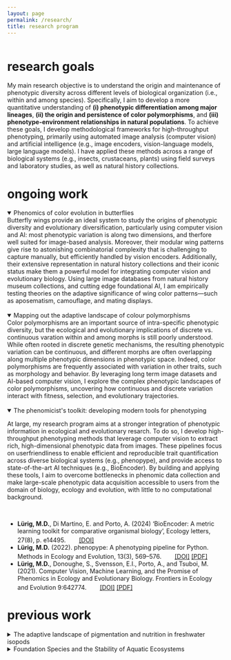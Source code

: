 ```yaml
---
layout: page
permalink: /research/
title: research program
---
```


<div class="gallery-grid">

  <div class="image-thumb" style="max-width:30%">
    <a data-src="/assets/images/photos/ml-07.jpg"
       data-lightbox="me"
	   data-title="Fieldwork in Sweden">
      <img>
    </a>
    <div class="caption"></div> 
  </div>

  <div class="image-thumb" style="max-width:30%">
    <a data-src="/assets/images/photos/ml-08.jpg"
       data-lightbox="me"
	   data-title="Working with specimens in silico">
      <img>
    </a>
    <div class="caption"></div>
  </div>

</div>


# research goals

My main research objective is to understand the origin and maintenance of phenotypic diversity across different levels of biological organization (i.e., within and among species). Specifically, I aim to develop a more quantitative understanding of **(i) phenotypic differentiation among major lineages**, **(ii) the origin and persistence of color polymorphisms**, and **(iii) phenotype-environment relationships in natural populations**. To achieve these goals, I develop methodological frameworks for high-throughput phenotyping, primarily using automated image analysis (computer vision) and artificial intelligence (e.g., image encoders, vision-language models, large language models). I have applied these methods across a range of biological systems (e.g., insects, crustaceans, plants) using field surveys and laboratory studies, as well as natural history collections.

# ongoing work

<details open>
<summary>Phenomics of color evolution in butterflies</summary>
<div class="details-content">
Butterfly wings provide an ideal system to study the origins of phenotypic diversity and evolutionary diversification, particularly using computer vision and AI: most phenotypic variation is along two dimensions, and therfore well suited for image-based analysis. Moreover, their modular wing patterns give rise to astonishing combinatorial complexity that is challenging to capture manually, but efficiently handled by vision encoders. Additionally, their extensive representation in natural history collections and their iconic status make them a powerful model for integrating computer vision and evolutionary biology. Using large image databases from natural history museum collections, and cutting edge foundational AI, I am empirically testing theories on the adaptive significance of wing color patterns—such as aposematism, camouflage, and mating displays. 
</div>
<br>
<div class="gallery-grid">
  <div class="image-thumb" >
		<a data-src="/assets/images/figures/butterflies01.jpg"
		data-lightbox="isopods"
		data-title="Natural history museum collections are a rich source of organismal phenotypes.">
		<img>
		</a>
		<div class="caption"></div> 
  </div>

  <div class="image-thumb" >
		<a data-src="/assets/images/figures/butterflies02.jpg"
		data-lightbox="isopods"
		data-title="Foundational AI can convert phenotypic information to generic features.">
		<img>
		</a>
		<div class="caption"></div>
  </div>

  <div class="image-thumb" >
		<a data-src="/assets/images/figures/butterflies03.jpg"
		data-lightbox="isopods"
		data-title="We can then map out the feature space with tangible traits.">
		<img>
		</a>
		<div class="caption"></div> 
  </div>
</div>
</details>

<details open>
<summary>Mapping out the adaptive landscape of colour polymorphisms</summary>
  <div class="details-content">
Color polymorphisms are an important source of intra-specific phenotypic diversity, but the ecological and evolutionary implications of discrete vs. continuous varation within and among morphs is still poorly understood. While often rooted in discrete genetic mechanisms, the resulting phenotypic variation can be continuous, and different morphs are often overlapping along multiple phenotypic dimensions in phenotypic space. Indeed, color polymorphisms are frequently associated with variation in other traits, such as morphology and behavior. By leveraging long term image datasets and AI-based computer vision, I explore the complex phenotypic landscapes of color polymorphisms, uncovering how continuous and discrete variation interact with fitness, selection, and evolutionary trajectories.
</div>
<br>

<div class="gallery-grid">
  <div class="image-thumb" >
		<a data-src="/assets/images/figures/odonates01.jpg"
		data-lightbox="isopods"
		data-title="Color polymorphism in Ischnura elegans is female limited: 3 female color morphs vs 1 male morph.">
		<img>
		</a>
		<div class="caption"></div> 
  </div>

  <div class="image-thumb" >
		<a data-src="/assets/images/figures/odonates02.jpg"
		data-lightbox="isopods"
		data-title="With computer vision we can extract aspects of shape and coloration in high throughput.">
		<img>
		</a>
		<div class="caption"></div>
  </div>

  <div class="image-thumb" >
		<a data-src="/assets/images/figures/odonates03.jpg"
		data-lightbox="isopods"
		data-title="By combining phenotypic and mating information we can detect singals of sexual selection.">
		<img>
		</a>
		<div class="caption"></div> 
  </div>
</div>

</details>

<details open>
<summary>The phenomicist's toolkit: developing modern tools for phenotyping</summary>
<div class="details-content">

At large, my research program aims at a stronger integration of phenotypic information in ecological and evolutionary resarch. To do so, I develop high-throughput phenotyping methods that leverage computer vision to extract rich, high-dimensional phenotypic data from images. These pipelines focus on userfriendliness to enable efficient and reproducible trait quantification across diverse biological systems (e.g., phenopype), and provide access to state-of-the-art AI techniques (e.g., BioEncoder). By building and applying these tools, I aim to overcome bottlenecks in phenomic data collection and make large-scale phenotypic data acquisition accessible to users from the domain of biology, ecology and evolution, with little to no computational background.

</div>
<br>

<div class="gallery-grid">
  <div class="image-thumb" >
		<a data-src="/assets/images/figures/phenomics01.jpg"
		data-lightbox="isopods"
		data-title="phenopype: A phenotyping pipeline for Python">
		<img>
		</a>
		<div class="caption"></div> 
  </div>

  <div class="image-thumb" >
		<a data-src="/assets/images/figures/phenomics02.jpg"
		data-lightbox="isopods"
		data-title="BioEncoder: A metric learning toolkit for comparative organismal biology">
		<img>
		</a>
		<div class="caption"></div>
  </div>

  <div class="image-thumb" >
		<a data-src="/assets/images/figures/phenomics03.jpg"
		data-lightbox="isopods"
		data-title="Review on the use of computer vision for phenomics in ecology and evolutionary biology">
		<img>
		</a>
		<div class="caption"></div> 
  </div>
</div>

<ul>
  <li>
  <b>Lürig, M.D.</b>, Di Martino, E. and Porto, A. (2024) ‘BioEncoder: A metric learning toolkit for comparative organismal biology’, Ecology letters, 27(8), p. e14495. <img src="/assets/images/open_access_logo.png" style="height: 1.2em; padding: 3px; margin-top: -2px"> 
  <a id="link" href="https://doi.org/10.1111/ele.14495" target="_blank"> [DOI]</a>
  </li>
  <li>
  <b>Lürig, M.D.</b> (2022). phenopype: A phenotyping pipeline for Python. Methods in Ecology and Evolution, 13(3), 569–576. 
  <img src="/assets/images/open_access_logo.png" style="height: 1.2em; padding: 3px; margin-top: -2px"> 
  <a id="link" href="https://doi.org/10.1111/2041-210x.13771" target="_blank"> [DOI]</a>
  <a id="link" href="{{ site.data.links.gh_assets_files }}/papers/Lürig 2022 - phenopype - A phenotyping pipeline for Python.pdf"> [PDF]</a>
  </li>
  <li>
    <b>Lürig, M.D.</b>, Donoughe, S., Svensson, E.I., Porto, A., and Tsuboi, M. (2021). Computer Vision, Machine Learning, and the Promise of Phenomics in Ecology and Evolutionary Biology. Frontiers in Ecology and Evolution 9:642774. 
  <img src="/assets/images/open_access_logo.png" style="height: 1.2em; padding: 3px; margin-top: -2px"> 
  <a id="link" href="https://doi.org/10.3389/fevo.2021.642774" >[DOI]</a>
  <a id="link" href="{{ site.data.links.gh_assets_files }}/papers/Lürig et al. 2021 - Computer Vision, Machine Learning, and the Promise of Phenomics in Ecology and Evolutionary Biology.pdf" > [PDF]</a>	
  </li>
</ul>

</details>


# previous work

<details>
<summary>The adaptive landscape of pigmentation and nutrition in freshwater isopods</summary>
  <div class="details-content">

	The pigmentation of the freshwater isopod <i>Asellus aquaticus</i> is thought to be shaped visual predation along a gradient of background darkness. In a mesocosm experiment where me manipulated background darkness and predation pressure, we found that fish predation reduced isopod density, but pigmentation was primarily influenced by macrophyte presence, suggesting an environmental rather than predator-driven effect. A subsequent laboratory experiment revealed that pigmentation responds to dietary protein levels, with higher protein intake accelerating pigmentation development but increasing juvenile mortality under rapid growth. These findings indicate that dietary-driven plasticity can shape phenotypic variation and survival outcomes, even in the absence of predators. Together, these results highlight the complex interplay between genetic background, environmental conditions, and life-history traits in shaping isopod pigmentation.<br>

  <i>Asellus aquaticus</i> is becoming a versatile study system to investigate long-standing questions at the interface of ecology, evolution, and development. Findings from this and other work on the relevance of isopod pigmentation and development are summarized in a review article on <i>A. aquaticus</i> (Lafuente et al. 2021). 

</div>
<br>

<div class="gallery-grid">
  <div class="image-thumb" >
		<a data-src="/assets/images/figures/asellus01.jpg"
		data-lightbox="isopods"
		data-title="Variation in habitat background darkness in Lake Lucerne at Eawag Kastanienbaum ">
		<img>
		</a>
		<div class="caption"></div> 
  </div>

  <div class="image-thumb" >
		<a data-src="/assets/images/figures/asellus02.jpg"
		data-lightbox="isopods"
		data-title="Variation in pigmentation in freshwater isopods is thought to be an adaptive response to predation along a gradient of background darkness.">
		<img>
		</a>
		<div class="caption"></div>
  </div>

  <div class="image-thumb" >
		<a data-src="/assets/images/figures/asellus03.jpg"
		data-lightbox="isopods"
		data-title="Mesocosm experiment to manipulate background darkness and predation pressure.">
		<img>
		</a>
		<div class="caption"></div> 
  </div>

  <div class="image-thumb" >
		<a data-src="/assets/images/figures/asellus04.jpg"
		data-lightbox="isopods"
		data-title="Imaging setup for computer-vision-based quantification of pigmentation in isopods">
		<img>
		</a>
    	<div class="caption"></div> 
  </div>

  <div class="image-thumb" >
		<a data-src="/assets/images/figures/asellus05.jpg"
		data-lightbox="isopods"
		data-title="Differences in pigmentation between high (top) and low protein (bottom) supplement during ontogeny.">
		<img>
		</a>
		<div class="caption"></div> 
  </div>
</div>

<br>
<ul>
  <li>
	<b>Lürig, M.D.</b>, Narwani, A., Penson, H., Wehrli, B., Spaak, P., and Matthews, B. (2021). Non-additive effects of foundation species determine the response of aquatic ecosystems to nutrient perturbation. Ecology 102(7), e03371. 
	<a id="link" href="https://doi.org/10.1002/ecy.3371" >[DOI]</a>
	<a id="link" href="Lürig et al. 2021 - Ecology_accepted.pdf" > [PDF]</a>
  </li>
  <li>
	<b>Lürig, M.D.</b>, Best, R.J., Dakos, V., and Matthews, B. (2020). Submerged macrophytes affect the temporal variability of aquatic ecosystems. Freshwater Biology 66(3), 421-435.
	<a id="link" href="https://doi.org/10.1111/fwb.13648" >[DOI]</a>
	<a id="link" href="{{ site.data.links.gh_assets_files }}/papers/Lürig et al. 2021 - FWB_accepted.pdf" > [PDF]</a>	
  </li>
  <li>
	Lafuente, E., <b>Lürig, M.D.</b>, Rövekamp, M., Matthews, B., Buser, C., Vorburger, C., & Räsänen, K. (2021). Building on 150 Years of Knowledge: The Freshwater Isopod Asellus aquaticus as an Integrative Eco-Evolutionary Model System. Frontiers in Ecology and Evolution, 9. 
  <img src="/assets/images/open_access_logo.png" style="height: 1.2em; padding: 3px; margin-top: -2px"> 
  <a id="link" href="http://dx.doi.org/10.3389/fevo.2021.748212" target="_blank"> [DOI]</a>
  <a id="link" href="{{ site.data.links.gh_assets_files }}/papers/Lafuente et al. 2021 - Building on 150 Years of Knowledge - The Freshwat ... pod Asellus aquaticus as an Integrative Eco-Evolutionary Model System.pdf" > [PDF]</a>
  </li>
</ul>
</details>

<details>
<summary>Foundation Species and the Stability of Aquatic Ecosystems</summary>
  <div class="details-content">
	Foundation species shape ecosystem structure and function, but their effects can vary across timescales and in response to environmental change. Using a series of outdoor mesocosm experiments and high-frequency multi-parameter sensor technology we found that macrophytes reduce phytoplankton biomass, increase DOM accumulation, and influence ecosystem variability over time. However, when co-occurring with mussels, their effects on nutrient dynamics became less predictable, leading to a counterintuitive increase in phytoplankton biomass. These results show that while foundation species can stabilize ecosystems, their interactions may generate unexpected nonlinear responses to environmental perturbations.
  </div>
<br>
<div class="gallery-grid">
  <div class="image-thumb" >
    <a data-src="/assets/images/figures/sondes01.jpg"
       data-lightbox="gallery"
	     data-title="High frequency multi-parameter sondes (WTW/YSI) during calibration.">
      <img>
    </a>
    <div class="caption"></div> 
  </div>
  <div class="image-thumb" >
    <a data-src="/assets/images/figures/ponds01.jpg"
       data-lightbox="gallery"
	     data-title="Outdoor experimental pond ecosystems (20x 15000L) at Eawag Dübendorf.">
      <img>
    </a>
    <div class="caption"></div>
  </div>
</div>
<br>
<ul>
  <li>
	<b>Lürig, M.D.</b>, Narwani, A., Penson, H., Wehrli, B., Spaak, P., and Matthews, B. (2021). Non-additive effects of foundation species determine the response of aquatic ecosystems to nutrient perturbation. Ecology 102(7), e03371. 
	<a id="link" href="https://doi.org/10.1002/ecy.3371" >[DOI]</a>
	<a id="link" href="Lürig et al. 2021 - Ecology_accepted.pdf" > [PDF]</a>
  </li>
  <li>
	<b>Lürig, M.D.</b>, Best, R.J., Dakos, V., and Matthews, B. (2020). Submerged macrophytes affect the temporal variability of aquatic ecosystems. Freshwater Biology 66(3), 421-435.
	<a id="link" href="https://doi.org/10.1111/fwb.13648" >[DOI]</a>
	<a id="link" href="{{ site.data.links.gh_assets_files }}/papers/Lürig et al. 2021 - FWB_accepted.pdf" > [PDF]</a>	
  </li>
</ul>
</details>




